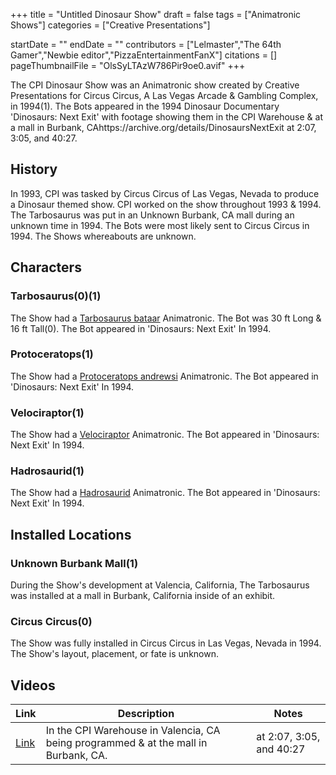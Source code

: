 +++
title = "Untitled Dinosaur Show"
draft = false
tags = ["Animatronic Shows"]
categories = ["Creative Presentations"]


startDate = ""
endDate = ""
contributors = ["Lelmaster","The 64th Gamer","Newbie editor","PizzaEntertainmentFanX"]
citations = []
pageThumbnailFile = "OlsSyLTAzW786Pir9oe0.avif"
+++

The CPI Dinosaur Show was an Animatronic show created by Creative Presentations for Circus Circus, A Las Vegas Arcade &amp; Gambling Complex, in 1994(1). The Bots appeared in the 1994 Dinosaur Documentary 'Dinosaurs: Next Exit' with footage showing them in the CPI Warehouse &amp; at a mall in Burbank, CAhttps://archive.org/details/DinosaursNextExit at 2:07, 3:05, and 40:27.

## History

In 1993, CPI was tasked by Circus Circus of Las Vegas, Nevada to produce a Dinosaur themed show. CPI worked on the show throughout 1993 &amp; 1994. The Tarbosaurus was put in an Unknown Burbank, CA mall during an unknown time in 1994. The Bots were most likely sent to Circus Circus in 1994. The Shows whereabouts are unknown.

## Characters

### Tarbosaurus(0)(1)

The Show had a [Tarbosaurus bataar](https://en.wikipedia.org/wiki/Tarbosaurus) Animatronic. The Bot was 30 ft Long &amp; 16 ft Tall(0). The Bot appeared in 'Dinosaurs: Next Exit' In 1994.

### Protoceratops(1)

The Show had a [Protoceratops andrewsi](https://en.wikipedia.org/wiki/Protoceratops) Animatronic. The Bot appeared in 'Dinosaurs: Next Exit' In 1994.

### Velociraptor(1)

The Show had a [Velociraptor](https://en.wikipedia.org/wiki/Velociraptor) Animatronic. The Bot appeared in 'Dinosaurs: Next Exit' In 1994.

### Hadrosaurid(1)

The Show had a [Hadrosaurid](https://en.wikipedia.org/wiki/Hadrosauridae) Animatronic. The Bot appeared in 'Dinosaurs: Next Exit' In 1994.

## Installed Locations

### Unknown Burbank Mall(1)

During the Show's development at Valencia, California, The Tarbosaurus was installed at a mall in Burbank, California inside of an exhibit.

### Circus Circus(0)

The Show was fully installed in Circus Circus in Las Vegas, Nevada in 1994. The Show's layout, placement, or fate is unknown.

## Videos

| Link                                                  | Description                                                                             | Notes                    |
|-------------------------------------------------------|-----------------------------------------------------------------------------------------|--------------------------|
| [Link](https://archive.org/details/DinosaursNextExit) | In the CPI Warehouse in Valencia, CA being programmed &amp; at the mall in Burbank, CA. | at 2:07, 3:05, and 40:27 |